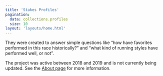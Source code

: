 ```yaml
---
title: 'Stakes Profiles'
pagination:
  data: collections.profiles
  size: 10
layout: 'layouts/home.html'
---
```


They were created to answer simple questions like “how have favorites performed in this race historically?” and “what kind of running styles have performed well, or not”.

The project was active between 2018 and 2019 and is not currently being updated. See the [About page](/about/) for more information.
